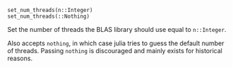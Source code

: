 ```
set_num_threads(n::Integer)
set_num_threads(::Nothing)
```

Set the number of threads the BLAS library should use equal to `n::Integer`.

Also accepts `nothing`, in which case julia tries to guess the default number of threads. Passing `nothing` is discouraged and mainly exists for historical reasons.
